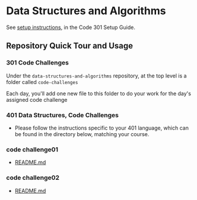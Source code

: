 # Data Structures and Algorithms

See [setup instructions](https://codefellows.github.io/setup-guide/code-301/3-code-challenges), in the Code 301 Setup Guide.

## Repository Quick Tour and Usage

### 301 Code Challenges

Under the `data-structures-and-algorithms` repository, at the top level is a folder called `code-challenges`

Each day, you'll add one new file to this folder to do your work for the day's assigned code challenge

### 401 Data Structures, Code Challenges

- Please follow the instructions specific to your 401 language, which can be found in the directory below, matching your course.


### code challenge01 
- [README.md](https://github.com/abu-nofal/data-structures-and-algorithms/blob/main/401-code-challenge/code01/README.md)

### code challenge02 
- [README.md](https://github.com/abu-nofal/data-structures-and-algorithms/blob/main/401-code-challenge/code02/README.md)
